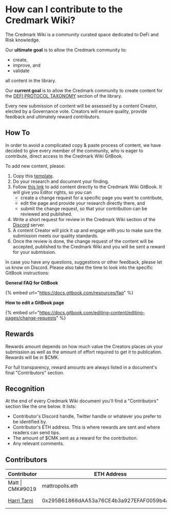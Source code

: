 # How can I contribute to the Credmark Wiki?

The Credmark Wiki is a community curated space dedicated to DeFi and Risk knowledge.

Our **ultimate goal** is to allow the Credmark community to:

* create,
* improve, and&#x20;
* validate

all content in the library.&#x20;

Our **current goal** is to allow the Credmark community to create content for the [DEFI PROTOCOL TAXONOMY](broken-reference) section of the library.&#x20;

Every new submission of content will be assessed by a content Creator, elected by a Governance vote. Creators will ensure quality, provide feedback and ultimately reward contributors.

## How To

In order to avoid a complicated copy & paste process of content, we have decided to give every member of the community, who is eager to contribute, direct access to the Credmark Wiki GitBook.&#x20;

To add new content, please:

1. Copy this [template](https://docs.google.com/document/d/1IeolO8ypUd9rfL0RAEpbfqdFXOQBJwNmdZJOHZxUk9I/edit?usp=sharing).
2. Do your research and document your finding.
3. Follow [this link](https://app.gitbook.com/invite/-MaWsKysgImxTlCSGQdb/-MaWsLg2elK2SDaF9fWn) to add content directly to the Credmark Wiki GitBook. It will give you Editor rights, so you can
   * create a change request for a specific page you want to contribute,
   * edit the page and provide your research directly there, and
   * submit the change request, so that your contribution can be reviewed and published.
4. Write a short request for review in the Credmark Wiki section of the [Discord](https://discord.com/invite/BJbYSRDdtr) server.
5. A content Creator will pick it up and engage with you to make sure the submission meets our quality standards.&#x20;
6. Once the review is done, the change request of the content will be accepted, published to the Credmark Wiki and you will be sent a reward for your submission.&#x20;

In case you have any questions, suggestions or other feedback, please let us know on Discord. Please also take the time to look into the specific GitBook instructions:

**General FAQ for GitBook**

{% embed url="https://docs.gitbook.com/resources/faq" %}

**How to edit a GitBook page**

{% embed url="https://docs.gitbook.com/editing-content/editing-pages/change-requests" %}

## Rewards

Rewards amount depends on how much value the Creators places on your submission as well as the amount of effort required to get it to publication. Rewards will be in $CMK.&#x20;

For full transparency, reward amounts are always listed in a document's final "Contributors" section.&#x20;

## Recognition

At the end of every Credmark Wiki document you'll find a "Contributors" section like the one below. It lists:

* Contributor's Discord handle, Twitter handle or whatever you prefer to be identified by.
* Contributor's ETH address. This is where rewards are sent and where readers can send tips.
* The amount of $CMK sent as a reward for the contribution.
* Any relevant comments.

## Contributors

| Contributor                                 | ETH Address                                | Reward            | Contribution     |
| ------------------------------------------- | ------------------------------------------ | ----------------- | ---------------- |
| Matt \| CMK#9019                            | mattropolis.eth                            | 0 $CMK (internal) | Original version |
| [Harri Tarni](https://twitter.com/prmurphy) | 0x295B61866dAA53a76CE4b3a927EFAF0059b4a90A | 0 $CMK (internal) | Process update   |

